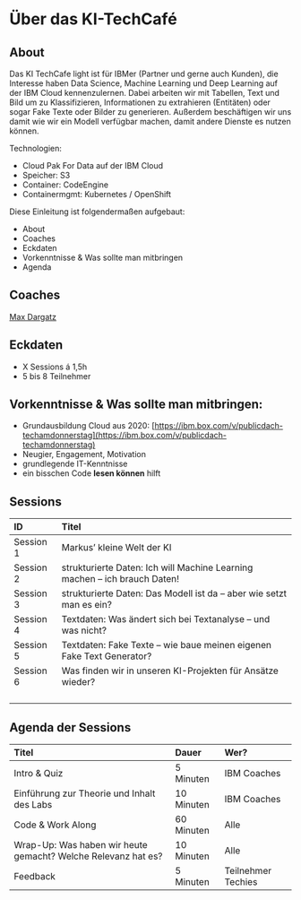 # Über das KI-TechCafé

## About

Das KI TechCafe light ist für IBMer \(Partner und gerne auch Kunden\), die Interesse haben Data Science, Machine Learning und Deep Learning auf der IBM Cloud kennenzulernen. Dabei arbeiten wir mit Tabellen, Text und Bild um zu Klassifizieren, Informationen zu extrahieren \(Entitäten\) oder sogar Fake Texte oder Bilder zu generieren. Außerdem beschäftigen wir uns damit wie wir ein Modell verfügbar machen, damit andere Dienste es nutzen können.

Technologien:

* Cloud Pak For Data auf der IBM Cloud
* Speicher: S3
* Container: CodeEngine 
* Containermgmt: Kubernetes / OpenShift

Diese Einleitung ist folgendermaßen aufgebaut:

* About
* Coaches
* Eckdaten
* Vorkenntnisse & Was sollte man mitbringen
* Agenda

## Coaches

[Max Dargatz](https://www.linkedin.com/in/max-dargatz-04851239/)

## **Eckdaten**

* X Sessions á 1,5h
* 5 bis 8 Teilnehmer

## **Vorkenntnisse & Was sollte man mitbringen:**

* Grundausbildung Cloud aus 2020: [https://ibm.box.com/v/publicdach-techamdonnerstag](https://ibm.box.com/v/publicdach-techamdonnerstag)
* Neugier, Engagement, Motivation
* grundlegende IT-Kenntnisse
* ein bisschen Code **lesen können** hilft

## Sessions

| ID | Titel |
| :--- | :--- |
| Session 1 | Markus’ kleine Welt der KI​ |
| Session 2 | strukturierte Daten: Ich will Machine Learning machen – ich brauch Daten!​ |
| Session 3 | strukturierte Daten: Das Modell ist da – aber wie setzt man es ein?​ |
| Session 4 | Textdaten: Was ändert sich bei Textanalyse – und was nicht?​ |
| Session 5 | Textdaten: Fake Texte – wie baue meinen eigenen Fake Text Generator?​ |
| Session 6 | Was finden wir in unseren KI-Projekten für Ansätze wieder? |
|  |  |
|  |  |
|  |  |
|  |  |

## Agenda der Sessions

| Titel | Dauer | Wer? |
| :--- | :--- | :--- |
| Intro & Quiz | 5 Minuten | IBM Coaches |
| Einführung zur Theorie und Inhalt des Labs | 10 Minuten | IBM Coaches |
| Code & Work Along | 60 Minuten | Alle |
| Wrap-Up: Was haben wir heute gemacht? Welche Relevanz hat es? | 10 Minuten | Alle |
| Feedback | 5 Minuten | Teilnehmer Techies |

